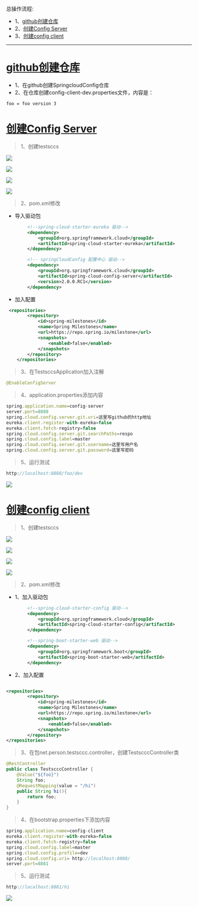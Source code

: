 总操作流程:
- 1、[github创建仓库](#SpringCloud-01)
- 2、[创建Config Server](#SpringCloud-02)
- 3、[创建config client](#SpringCloud-03)

***

# <a name="SpringCloud-01" href="#" >github创建仓库</a>

- 1、在github创建SpringcloudConfig仓库
- 2、在仓库创建config-client-dev.properties文件，内容是：

```shell
foo = foo version 3
```

# <a name="SpringCloud-02" href="#" >创建Config Server</a>

> 1、创建testsccs

![](image/1-3.png)

![](image/1-4.png)

![](image/7-1.png)

![](image/1-6.png)

>2、pom.xml修改

- 导入驱动包

```xml
        <!--spring-cloud-starter-eureka 驱动-->
        <dependency>
            <groupId>org.springframework.cloud</groupId>
            <artifactId>spring-cloud-starter-eureka</artifactId>
        </dependency>

        <!-- springCloudConfig 配置中心 驱动-->
        <dependency>
            <groupId>org.springframework.cloud</groupId>
            <artifactId>spring-cloud-config-server</artifactId>
            <version>2.0.0.RC1</version>
        </dependency>

```

- 加入配置

```xml
 <repositories>
        <repository>
            <id>spring-milestones</id>
            <name>Spring Milestones</name>
            <url>https://repo.spring.io/milestone</url>
            <snapshots>
                <enabled>false</enabled>
            </snapshots>
        </repository>
    </repositories>
```

> 3、在TestsccsApplication加入注解

```java
@EnableConfigServer
```

> 4、application.properties添加内容

```js
spring.application.name=config-server
server.port=8888
spring.cloud.config.server.git.uri=这里写github的http地址
eureka.client.register-with-eureka=false
eureka.client.fetch-registry=false
spring.cloud.config.server.git.searchPaths=respo
spring.cloud.config.label=master
spring.cloud.config.server.git.username=这里写用户名
spring.cloud.config.server.git.password=这里写密码

```

> 5、运行测试

```js
http://localhost:8888/foo/dev
```

![](image/7-2.png)

# <a name="SpringCloud-03" href="#" >创建config client</a>


> 1、创建testsccs

![](image/1-3.png)

![](image/1-4.png)

![](image/7-3.png)

![](image/1-6.png)

>2、pom.xml修改

- 1、加入驱动包

```xml
        <!--spring-cloud-starter-config 驱动-->
        <dependency>
            <groupId>org.springframework.cloud</groupId>
            <artifactId>spring-cloud-starter-config</artifactId>
        </dependency>

        <!--spring-boot-starter-web 驱动-->
        <dependency>
            <groupId>org.springframework.boot</groupId>
            <artifactId>spring-boot-starter-web</artifactId>
        </dependency>
```

- 2、加入配置

```xml

<repositories>
        <repository>
            <id>spring-milestones</id>
            <name>Spring Milestones</name>
            <url>https://repo.spring.io/milestone</url>
            <snapshots>
                <enabled>false</enabled>
            </snapshots>
        </repository>
</repositories>

```

> 3、在包net.person.testsccc.controller，创建TestscccController类

```java
@RestController
public class TestscccController {
    @Value("${foo}")
    String foo;
    @RequestMapping(value = "/hi")
    public String hi(){
        return foo;
    }
}
```

> 4、在bootstrap.properties下添加内容

```js
spring.application.name=config-client
eureka.client.register-with-eureka=false
eureka.client.fetch-registry=false
spring.cloud.config.label=master
spring.cloud.config.profile=dev
spring.cloud.config.uri= http://localhost:8888/
server.port=8881
```

> 5、运行测试

```js
http://localhost:8881/hi
```

![](image/7-4.png)

